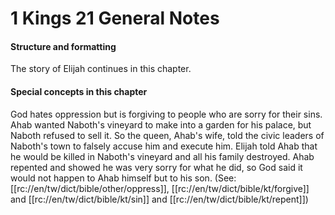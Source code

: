 # 1 Kings 21 General Notes

#### Structure and formatting

The story of Elijah continues in this chapter.

#### Special concepts in this chapter

God hates oppression but is forgiving to people who are sorry for their sins. Ahab wanted Naboth's vineyard to make into a garden for his palace, but Naboth refused to sell it. So the queen, Ahab's wife, told the civic leaders of Naboth's town to falsely accuse him and execute him. Elijah told Ahab that he would be killed in Naboth's vineyard and all his family destroyed. Ahab repented and showed he was very sorry for what he did, so God said it would not happen to Ahab himself but to his son. (See: [[rc://en/tw/dict/bible/other/oppress]], [[rc://en/tw/dict/bible/kt/forgive]] and [[rc://en/tw/dict/bible/kt/sin]] and [[rc://en/tw/dict/bible/kt/repent]])
